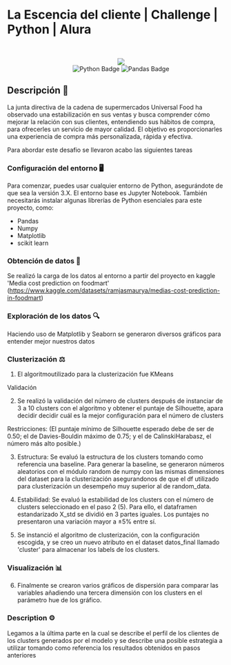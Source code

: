 # La Escencia del cliente | Challenge | Python | Alura 
<br>
<ul align = center>
<img src=https://github.com/GabEscom/ESCENCIA_CLIENTE_ALURA/assets/147789340/d089f9d7-e791-42b0-a146-35657dc15968>
<br>
<img src="https://img.shields.io/badge/Python-f7e172?style=flat&logo=python" alt="Python Badge">
<img src="https://img.shields.io/badge/Pandas-e00484?style=flat&logo=pandas" alt="Pandas Badge"/>
</ul>

## Descripción 📜
La junta directiva de la cadena de supermercados Universal Food ha observado una estabilización en sus ventas y busca comprender cómo mejorar la relación con sus clientes, entendiendo sus hábitos de compra, para ofrecerles un servicio de mayor calidad. El objetivo es proporcionarles una experiencia de compra más personalizada, rápida y efectiva.

Para abordar este desafio se llevaron acabo las siguientes tareas

### Configuración del entorno 🖥️
Para comenzar, puedes usar cualquier entorno de Python, asegurándote de que sea la versión 3.X. El entorno base es Jupyter Notebook. También necesitarás instalar algunas librerías de Python esenciales para este proyecto, como:
- Pandas
- Numpy
- Matplotlib
- scikit learn

### Obtención de datos 💾
Se realizó la carga de los datos al entorno a partir del proyecto en kaggle 'Media cost prediction on foodmart' (https://www.kaggle.com/datasets/ramjasmaurya/medias-cost-prediction-in-foodmart)

### Exploración de los datos 🔍
Haciendo uso de Matplotlib y Seaborn se generaron diversos gráficos para entender mejor nuestros datos

### Clusterización ⚖

1. El algoritmoutilizado para la clusterización fue KMeans

Validación

2. Se realizó la validación del número de clusters después de instanciar de 3 a 10 clusters con el algoritmo y obtener el puntaje de Silhouette, apara decidir decidir cuál es la mejor configuración para el número de clusters

Restricciones: (El puntaje mínimo de Silhouette esperado debe de ser de 0.50; el de Davies-Bouldin máximo de 0.75; y el de CalinskiHarabasz, el número más alto posible.)

3. Estructura: Se evaluó la estructura de los clusters tomando como referencia una baseline. Para generar la baseline, se generaron números aleatorios con el módulo random de numpy con las mismas dimensiones del dataset para la clusterización asegurandonos de que el df utilizado para clusterización un desempeño muy superior al de random_data.

4. Estabilidad: Se evaluó la estabilidad de los clusters con el número de clusters seleccionado en el paso 2 (5). Para ello, el dataframen estandarizado X_std se dividió en 3 partes iguales. Los puntajes no presentaron una variación mayor a ±5% entre sí.

5. Se instanció el algoritmo de clusterización, con la configuración escogida, y se creo un nuevo atributo en el dataset datos_final llamado 'cluster' para almacenar los labels de los clusters.

### Visualización 📊

6. Finalmente se crearon varios gráficos de dispersión para comparar las variables añadiendo una tercera dimensión con los clusters en el parámetro hue de los gráfico.

### Description ⚙
Legamos a la última parte en la cual se describe el perfil de los clientes de los clusters generados por el modelo y se describe una posible estrategia a utilizar tomando como referencia los resultados obtenidos en pasos anteriores
